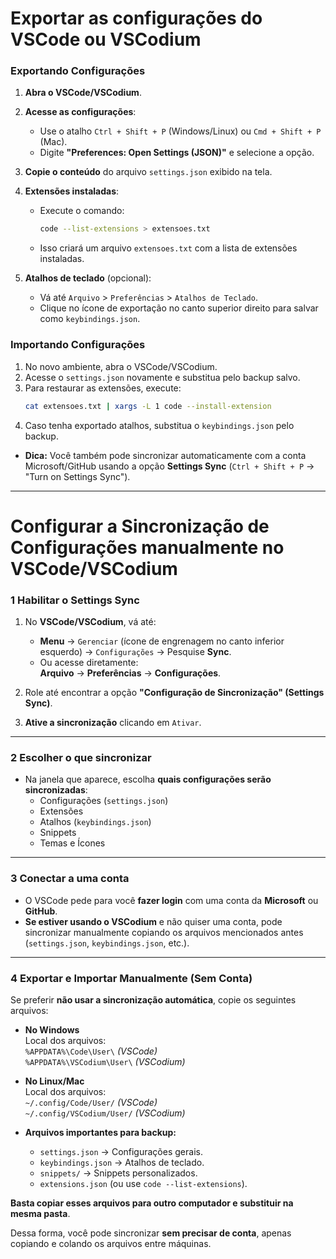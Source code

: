 # Exportar as configurações do **VSCode** ou **VSCodium**

### **Exportando Configurações**
1. **Abra o VSCode/VSCodium**.
2. **Acesse as configurações**:
   - Use o atalho `Ctrl + Shift + P` (Windows/Linux) ou `Cmd + Shift + P` (Mac).
   - Digite **"Preferences: Open Settings (JSON)"** e selecione a opção.
3. **Copie o conteúdo** do arquivo `settings.json` exibido na tela.

4. **Extensões instaladas**:
   - Execute o comando:
     ```sh
     code --list-extensions > extensoes.txt
     ```
   - Isso criará um arquivo `extensoes.txt` com a lista de extensões instaladas.

5. **Atalhos de teclado** (opcional):
   - Vá até `Arquivo` > `Preferências` > `Atalhos de Teclado`.
   - Clique no ícone de exportação no canto superior direito para salvar como `keybindings.json`.

### **Importando Configurações**
1. No novo ambiente, abra o VSCode/VSCodium.
2. Acesse o `settings.json` novamente e substitua pelo backup salvo.
3. Para restaurar as extensões, execute:
   ```sh
   cat extensoes.txt | xargs -L 1 code --install-extension
   ```
4. Caso tenha exportado atalhos, substitua o `keybindings.json` pelo backup.

- **Dica:** Você também pode sincronizar automaticamente com a conta Microsoft/GitHub usando a opção **Settings Sync** (`Ctrl + Shift + P` → "Turn on Settings Sync").
___
# Configurar a **Sincronização de Configurações** manualmente no **VSCode/VSCodium**

### **1 Habilitar o Settings Sync**
1. No **VSCode/VSCodium**, vá até:
   - **Menu** → `Gerenciar` (ícone de engrenagem no canto inferior esquerdo) → `Configurações` → Pesquise **Sync**.
   - Ou acesse diretamente:  
     **Arquivo** → **Preferências** → **Configurações**.

2. Role até encontrar a opção **"Configuração de Sincronização" (Settings Sync)**.

3. **Ative a sincronização** clicando em `Ativar`.

---

### **2 Escolher o que sincronizar**
- Na janela que aparece, escolha **quais configurações serão sincronizadas**:
  -  Configurações (`settings.json`)
  -  Extensões
  -  Atalhos (`keybindings.json`)
  -  Snippets
  -  Temas e Ícones

---

### **3 Conectar a uma conta**
- O VSCode pede para você **fazer login** com uma conta da **Microsoft** ou **GitHub**.
- **Se estiver usando o VSCodium** e não quiser uma conta, pode sincronizar manualmente copiando os arquivos mencionados antes (`settings.json`, `keybindings.json`, etc.).

---

### **4 Exportar e Importar Manualmente (Sem Conta)**
Se preferir **não usar a sincronização automática**, copie os seguintes arquivos:

 - **No Windows**  
Local dos arquivos:  
`%APPDATA%\Code\User\` *(VSCode)*  
`%APPDATA%\VSCodium\User\` *(VSCodium)*  

 - **No Linux/Mac**  
Local dos arquivos:  
`~/.config/Code/User/` *(VSCode)*  
`~/.config/VSCodium/User/` *(VSCodium)*  

- **Arquivos importantes para backup:**
  - `settings.json` → Configurações gerais.
  - `keybindings.json` → Atalhos de teclado.
  - `snippets/` → Snippets personalizados.
  - `extensions.json` (ou use `code --list-extensions`).

 **Basta copiar esses arquivos para outro computador e substituir na mesma pasta**.

 Dessa forma, você pode sincronizar **sem precisar de conta**, apenas copiando e colando os arquivos entre máquinas.

